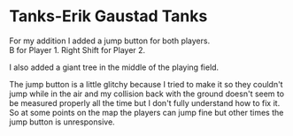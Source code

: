 # Tanks-Erik Gaustad Tanks

For my addition I added a jump button for both players.  
B for Player 1.
Right Shift for Player 2.

I also added a giant tree in the middle of the playing field.

The jump button is a little glitchy because I tried to make it so they couldn't jump while in the air and my collision back with
the ground doesn't seem to be measured properly all the time but I don't fully understand how to fix it.  So at some points on
the map the players can jump fine but other times the jump button is unresponsive.
